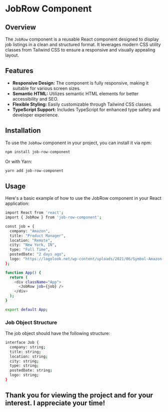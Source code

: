 # JobRow Component

## Overview

The `JobRow` component is a reusable React component designed to display job listings in a clean and structured format. It leverages modern CSS utility classes from Tailwind CSS to ensure a responsive and visually appealing layout.

## Features

- **Responsive Design:** The component is fully responsive, making it suitable for various screen sizes.
- **Semantic HTML:** Utilizes semantic HTML elements for better accessibility and SEO.
- **Flexible Styling:** Easily customizable through Tailwind CSS classes.
- **TypeScript Support:** Includes TypeScript for enhanced type safety and developer experience.

## Installation

To use the `JobRow` component in your project, you can install it via npm:
```bash
npm install job-row-component
```
Or with Yarn:
```bash
yarn add job-row-component
```
## Usage
Here's a basic example of how to use the JobRow component in your React application:

```bash
import React from 'react';
import { JobRow } from 'job-row-component';

const job = {
  company: "Amazon",
  title: "Product Manager",
  location: "Remote",
  city: "New York, IN",
  type: "Full Time",
  postedDate: "2 days ago",
  logo: "https://logolook.net/wp-content/uploads/2021/06/Symbol-Amazon-500x500.png"
};

function App() {
  return (
    <div className="App">
      <JobRow job={job} />
    </div>
  );
}

export default App;

```
### Job Object Structure

The job object should have the following structure:
```bash
interface Job {
  company: string;
  title: string;
  location: string;
  city: string;
  type: string;
  postedDate: string;
  logo: string;
}

```
## Thank you for viewing the project and for your interest. I appreciate your time!